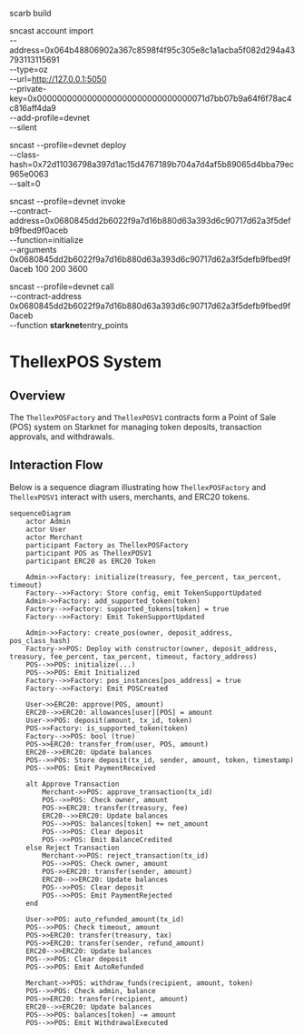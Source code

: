 scarb build

sncast account import \
 --address=0x064b48806902a367c8598f4f95c305e8c1a1acba5f082d294a43793113115691 \
 --type=oz \
 --url=http://127.0.0.1:5050 \
 --private-key=0x0000000000000000000000000000000071d7bb07b9a64f6f78ac4c816aff4da9 \
 --add-profile=devnet \
 --silent

sncast --profile=devnet deploy \
 --class-hash=0x72d11036798a397d1ac15d4767189b704a7d4af5b89065d4bba79ec965e0063 \
 --salt=0

sncast --profile=devnet invoke \
 --contract-address=0x0680845dd2b6022f9a7d16b880d63a393d6c90717d62a3f5defb9fbed9f0aceb \
 --function=initialize \
--arguments 0x0680845dd2b6022f9a7d16b880d63a393d6c90717d62a3f5defb9fbed9f0aceb 100 200 3600

sncast --profile=devnet call \
 --contract-address 0x0680845dd2b6022f9a7d16b880d63a393d6c90717d62a3f5defb9fbed9f0aceb \
 --function **starknet**entry_points

# ThellexPOS System

## Overview

The `ThellexPOSFactory` and `ThellexPOSV1` contracts form a Point of Sale (POS) system on Starknet for managing token deposits, transaction approvals, and withdrawals.

## Interaction Flow

Below is a sequence diagram illustrating how `ThellexPOSFactory` and `ThellexPOSV1` interact with users, merchants, and ERC20 tokens.

```mermaid
sequenceDiagram
    actor Admin
    actor User
    actor Merchant
    participant Factory as ThellexPOSFactory
    participant POS as ThellexPOSV1
    participant ERC20 as ERC20 Token

    Admin->>Factory: initialize(treasury, fee_percent, tax_percent, timeout)
    Factory-->>Factory: Store config, emit TokenSupportUpdated
    Admin->>Factory: add_supported_token(token)
    Factory-->>Factory: supported_tokens[token] = true
    Factory-->>Factory: Emit TokenSupportUpdated

    Admin->>Factory: create_pos(owner, deposit_address, pos_class_hash)
    Factory->>POS: Deploy with constructor(owner, deposit_address, treasury, fee_percent, tax_percent, timeout, factory_address)
    POS-->>POS: initialize(...)
    POS-->>POS: Emit Initialized
    Factory-->>Factory: pos_instances[pos_address] = true
    Factory-->>Factory: Emit POSCreated

    User->>ERC20: approve(POS, amount)
    ERC20-->>ERC20: allowances[user][POS] = amount
    User->>POS: deposit(amount, tx_id, token)
    POS->>Factory: is_supported_token(token)
    Factory-->>POS: bool (true)
    POS->>ERC20: transfer_from(user, POS, amount)
    ERC20-->>ERC20: Update balances
    POS-->>POS: Store deposit(tx_id, sender, amount, token, timestamp)
    POS-->>POS: Emit PaymentReceived

    alt Approve Transaction
        Merchant->>POS: approve_transaction(tx_id)
        POS-->>POS: Check owner, amount
        POS->>ERC20: transfer(treasury, fee)
        ERC20-->>ERC20: Update balances
        POS-->>POS: balances[token] += net_amount
        POS-->>POS: Clear deposit
        POS-->>POS: Emit BalanceCredited
    else Reject Transaction
        Merchant->>POS: reject_transaction(tx_id)
        POS-->>POS: Check owner, amount
        POS->>ERC20: transfer(sender, amount)
        ERC20-->>ERC20: Update balances
        POS-->>POS: Clear deposit
        POS-->>POS: Emit PaymentRejected
    end

    User->>POS: auto_refunded_amount(tx_id)
    POS-->>POS: Check timeout, amount
    POS->>ERC20: transfer(treasury, tax)
    POS->>ERC20: transfer(sender, refund_amount)
    ERC20-->>ERC20: Update balances
    POS-->>POS: Clear deposit
    POS-->>POS: Emit AutoRefunded

    Merchant->>POS: withdraw_funds(recipient, amount, token)
    POS-->>POS: Check admin, balance
    POS->>ERC20: transfer(recipient, amount)
    ERC20-->>ERC20: Update balances
    POS-->>POS: balances[token] -= amount
    POS-->>POS: Emit WithdrawalExecuted

```
